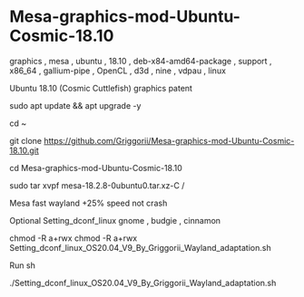 # Mesa-graphics-mod-Ubuntu-Cosmic-18.10
graphics , mesa , ubuntu , 18.10 , deb-x84-amd64-package , support , x86_64 , gallium-pipe , OpenCL , d3d , nine , vdpau , linux

Ubuntu 18.10 (Cosmic Cuttlefish) graphics patent

sudo apt update && apt upgrade -y

cd ~

git clone https://github.com/Griggorii/Mesa-graphics-mod-Ubuntu-Cosmic-18.10.git

cd Mesa-graphics-mod-Ubuntu-Cosmic-18.10

sudo tar xvpf mesa-18.2.8-0ubuntu0.tar.xz-C /

Mesa fast wayland +25% speed not crash

Optional Setting_dconf_linux gnome , budgie , cinnamon

chmod -R a+rwx chmod -R a+rwx Setting_dconf_linux_OS20.04_V9_By_Griggorii_Wayland_adaptation.sh

Run sh

./Setting_dconf_linux_OS20.04_V9_By_Griggorii_Wayland_adaptation.sh





